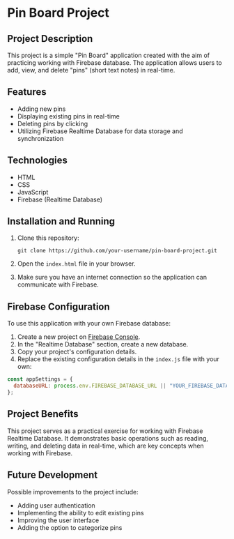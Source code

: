 # Pin Board Project

## Project Description

This project is a simple "Pin Board" application created with the aim of practicing working with Firebase database. The application allows users to add, view, and delete "pins" (short text notes) in real-time.

## Features

- Adding new pins
- Displaying existing pins in real-time
- Deleting pins by clicking
- Utilizing Firebase Realtime Database for data storage and synchronization

## Technologies

- HTML
- CSS
- JavaScript
- Firebase (Realtime Database)

## Installation and Running

1. Clone this repository:
   ```
   git clone https://github.com/your-username/pin-board-project.git
   ```

2. Open the `index.html` file in your browser.

3. Make sure you have an internet connection so the application can communicate with Firebase.

## Firebase Configuration

To use this application with your own Firebase database:

1. Create a new project on [Firebase Console](https://console.firebase.google.com/).
2. In the "Realtime Database" section, create a new database.
3. Copy your project's configuration details.
4. Replace the existing configuration details in the `index.js` file with your own:

```javascript
const appSettings = {
  databaseURL: process.env.FIREBASE_DATABASE_URL || "YOUR_FIREBASE_DATABASE_URL",
};
```

## Project Benefits

This project serves as a practical exercise for working with Firebase Realtime Database. It demonstrates basic operations such as reading, writing, and deleting data in real-time, which are key concepts when working with Firebase.

## Future Development

Possible improvements to the project include:
- Adding user authentication
- Implementing the ability to edit existing pins
- Improving the user interface
- Adding the option to categorize pins
  
